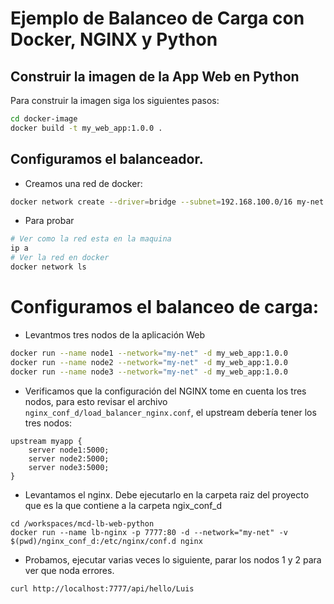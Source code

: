 # Ejemplo de Balanceo de Carga con Docker, NGINX y Python

## Construir la imagen de la App Web en Python

Para construir la imagen siga los siguientes pasos:

```bash
cd docker-image
docker build -t my_web_app:1.0.0 .
```

## Configuramos el balanceador.

- Creamos una red de docker:

```bash
docker network create --driver=bridge --subnet=192.168.100.0/16 my-net
```

- Para probar

```bash
# Ver como la red esta en la maquina
ip a
# Ver la red en docker 
docker network ls
```

# Configuramos el balanceo de carga:

- Levantmos tres nodos de la aplicación Web

```bash
docker run --name node1 --network="my-net" -d my_web_app:1.0.0
docker run --name node2 --network="my-net" -d my_web_app:1.0.0
docker run --name node3 --network="my-net" -d my_web_app:1.0.0
```

- Verificamos que la configuración del NGINX tome en cuenta los tres nodos, para esto revisar el archivo `nginx_conf_d/load_balancer_nginx.conf`, el upstream debería tener los tres nodos:

```
upstream myapp {
    server node1:5000;
    server node2:5000;
    server node3:5000;
}
```

- Levantamos el nginx. Debe ejecutarlo en la carpeta raiz del proyecto que es la que contiene a la carpeta ngix_conf_d

```
cd /workspaces/mcd-lb-web-python
docker run --name lb-nginx -p 7777:80 -d --network="my-net" -v $(pwd)/nginx_conf_d:/etc/nginx/conf.d nginx
```

- Probamos, ejecutar varias veces lo siguiente, parar los nodos 1 y 2 para ver que noda errores.
```
curl http://localhost:7777/api/hello/Luis
```


